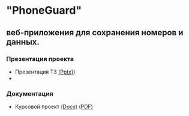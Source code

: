 # "PhoneGuard"

## веб-приложения для сохранения номеров и данных.

### Презентация проекта
- Презентация ТЗ [(Pptx)](https://github.com/Maryam289/PhoneGuard/blob/master/documents/presentation.pptx))
- 
### Документация
- Курсовой проект [(Docx)](https://github.com/Maryam289/PhoneGuard/blob/master/documents/%D0%9A%D1%83%D1%80%D1%81%D0%BE%D0%B2%D0%BE%D0%B9%20%D0%BF%D1%80%D0%BE%D0%B5%D0%BA%D1%82.docx) [(PDF)](https://github.com/Maryam289/PhoneGuard/blob/master/documents/%D0%9A%D1%83%D1%80%D1%81%D0%BE%D0%B2%D0%BE%D0%B9%20%D0%BF%D1%80%D0%BE%D0%B5%D0%BA%D1%82.pdf)




